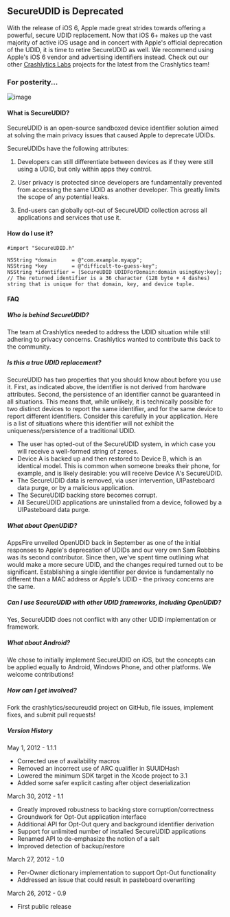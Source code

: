 ## SecureUDID is Deprecated
With the release of iOS 6, Apple made great strides towards offering a powerful, secure UDID replacement. Now that iOS 6+ makes up the vast majority of active iOS usage and in concert with Apple's official deprecation of the UDID, it is time to retire SecureUDID as well. We recommend using Apple's iOS 6 vendor and advertising identifiers instead. Check out our other [Crashlytics Labs](http://try.crashlytics.com/labs/) projects for the latest from the Crashlytics team!

### For posterity...

![image](http://www.crashlytics.com/blog/wp-content/uploads/2012/03/SecureUDID.png)

#### What is SecureUDID?
SecureUDID is an open-source sandboxed device identifier solution aimed at solving the main privacy issues that caused Apple to deprecate UDIDs.

SecureUDIDs have the following attributes:

1. Developers can still differentiate between devices as if they were still using a UDID, but only within apps they control.

2. User privacy is protected since developers are fundamentally prevented from accessing the same UDID as another developer. This greatly limits the scope of any potential leaks.

3. End-users can globally opt-out of SecureUDID collection across all applications and services that use it.

#### How do I use it?

    #import "SecureUDID.h"

    NSString *domain     = @"com.example.myapp";
    NSString *key        = @"difficult-to-guess-key";
    NSString *identifier = [SecureUDID UDIDForDomain:domain usingKey:key];
    // The returned identifier is a 36 character (128 byte + 4 dashes) string that is unique for that domain, key, and device tuple.


#### FAQ

##### Who is behind SecureUDID?
The team at Crashlytics needed to address the UDID situation while still adhering to privacy concerns. Crashlytics wanted to contribute this back to the community.

##### Is this a true UDID replacement?
SecureUDID has two properties that you should know about before you use it.  First, as indicated above, the identifier is not derived from hardware attributes.  Second, the persistence of an identifier cannot be guaranteed in all situations.  This means that, while unlikely, it is technically possible for two distinct devices to report the same identifier, and for the same device to report different identifiers.  Consider this carefully in your application.  Here is a list of situations where this identifier will not exhibit the uniqueness/persistence of a traditional UDID.

- The user has opted-out of the SecureUDID system, in which case you will receive a well-formed string of zeroes.
- Device A is backed up and then restored to Device B, which is an identical model. This is common when someone breaks their phone, for example, and is likely desirable: you will receive Device A's SecureUDID.
- The SecureUDID data is removed, via user intervention, UIPasteboard data purge, or by a malicious application.
- The SecureUDID backing store becomes corrupt.
- All SecureUDID applications are uninstalled from a device, followed by a UIPasteboard data purge.

##### What about OpenUDID?
AppsFire unveiled OpenUDID back in September as one of the initial responses to Apple's deprecation of UDIDs and our very own Sam Robbins was its second contributor. Since then, we've spent time outlining what would make a more secure UDID, and the changes required turned out to be significant. Establishing a single identifier per device is fundamentally no different than a MAC address or Apple's UDID - the privacy concerns are the same.

##### Can I use SecureUDID with other UDID frameworks, including OpenUDID?
Yes, SecureUDID does not conflict with any other UDID implementation or framework.

##### What about Android?
We chose to initially implement SecureUDID on iOS, but the concepts can be applied equally to Android, Windows Phone, and other platforms. We welcome contributions!

##### How can I get involved?
Fork the crashlytics/secureudid project on GitHub, file issues, implement fixes, and submit pull requests!

##### Version History

May 1, 2012 - 1.1.1
- Corrected use of availability macros
- Removed an incorrect use of ARC qualifier in SUUIDHash
- Lowered the minimum SDK target in the Xcode project to 3.1
- Added some safer explicit casting after object deserialization

March 30, 2012 - 1.1

- Greatly improved robustness to backing store corruption/correctness
- Groundwork for Opt-Out application interface
- Additional API for Opt-Out query and background identifier derivation
- Support for unlimited number of installed SecureUDID applications
- Renamed API to de-emphasize the notion of a salt
- Improved detection of backup/restore

March 27, 2012 - 1.0

- Per-Owner dictionary implementation to support Opt-Out functionality
- Addressed an issue that could result in pasteboard overwriting

March 26, 2012 - 0.9

- First public release
